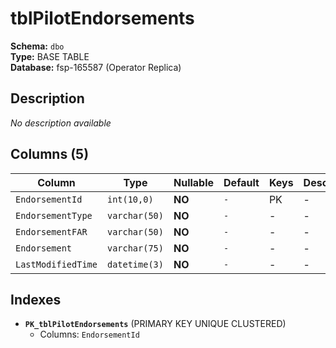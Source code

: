 # tblPilotEndorsements

**Schema:** `dbo`  
**Type:** BASE TABLE  
**Database:** fsp-165587 (Operator Replica)

## Description

*No description available*

## Columns (5)

| Column | Type | Nullable | Default | Keys | Description |
|--------|------|----------|---------|------|-------------|
| `EndorsementId` | `int(10,0)` | **NO** | `-` | PK | - |
| `EndorsementType` | `varchar(50)` | **NO** | `-` | - | - |
| `EndorsementFAR` | `varchar(50)` | **NO** | `-` | - | - |
| `Endorsement` | `varchar(75)` | **NO** | `-` | - | - |
| `LastModifiedTime` | `datetime(3)` | **NO** | `-` | - | - |

## Indexes

- **`PK_tblPilotEndorsements`** (PRIMARY KEY UNIQUE CLUSTERED)
  - Columns: `EndorsementId`
